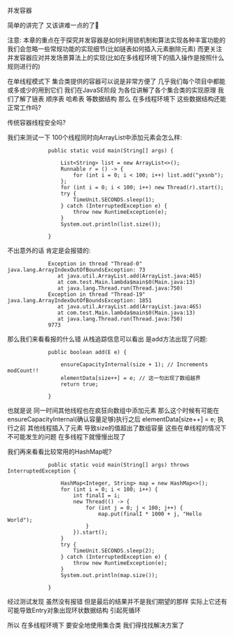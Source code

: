 并发容器

简单的讲完了 又该讲难一点的了💪

注意: 本章的重点在于探究并发容器是如何利用锁机制和算法实现各种丰富功能的 我们会忽略一些常规功能的实现细节(比如链表如何插入元素删除元素)
而更关注并发容器应对并发场景算法上的实现(比如在多线程环境下的插入操作是按照什么规则进行的)

在单线程模式下 集合类提供的容器可以说是非常方便了 几乎我们每个项目中都能或多或少的用到它们 我们在JavaSE阶段 为各位讲解了各个集合类的实现原理
我们了解了链表 顺序表 哈希表 等数据结构 那么 在多线程环境下 这些数据结构还能正常工作吗?

传统容器线程安全吗?

我们来测试一下 100个线程同时向ArrayList中添加元素会怎么样:

                 public static void main(String[] args) {

                     List<String> list = new ArrayList<>();
                     Runnable r = () -> {
                         for (int i = 0; i < 100; i++) list.add("yxsnb");
                     };
                     for (int i = 0; i < 100; i++) new Thread(r).start();
                     try {
                         TimeUnit.SECONDS.sleep(1);
                     } catch (InterruptedException e) {
                         throw new RuntimeException(e);
                     }
                     System.out.println(list.size());

                 }

不出意外的话 肯定是会报错的:

                 Exception in thread "Thread-0" java.lang.ArrayIndexOutOfBoundsException: 73
                 	at java.util.ArrayList.add(ArrayList.java:465)
                 	at com.test.Main.lambda$main$0(Main.java:13)
                 	at java.lang.Thread.run(Thread.java:750)
                 Exception in thread "Thread-19" java.lang.ArrayIndexOutOfBoundsException: 1851
                 	at java.util.ArrayList.add(ArrayList.java:465)
                 	at com.test.Main.lambda$main$0(Main.java:13)
                 	at java.lang.Thread.run(Thread.java:750)
                 9773

那么我们来看看报的什么错 从栈追踪信息可以看出 是add方法出现了问题:

                 public boolean add(E e) {

                     ensureCapacityInternal(size + 1); // Increments modCount!!
                     elementData[size++] = e; // 这一句出现了数组越界
                     return true;

                 }

也就是说 同一时间其他线程也在疯狂向数组中添加元素 那么这个时候有可能在ensureCapacityInternal(确认容量足够)执行之后 elementData[size++] = e; 执行之前
其他线程插入了元素 导致size的值超出了数组容量 这些在单线程的情况下不可能发生的问题 在多线程下就慢慢出现了

我们再来看看比较常用的HashMap呢?

                 public static void main(String[] args) throws InterruptedException {

                     HashMap<Integer, String> map = new HashMap<>();
                     for (int i = 0; i < 100; i++) {
                         int finalI = i;
                         new Thread(() -> {
                             for (int j = 0; j < 100; j++) {
                                 map.put(finalI * 1000 + j, "Hello World");
                             }
                         }).start();
                     }
                     try {
                         TimeUnit.SECONDS.sleep(2);
                     } catch (InterruptedException e) {
                         throw new RuntimeException(e);
                     }
                     System.out.println(map.size());

                 }

经过测试发现 虽然没有报错 但是最后的结果并不是我们期望的那样 实际上它还有可能导致Entry对象出现环状数据结构 引起死循环

所以 在多线程环境下 要安全地使用集合类 我们得找找解决方案了